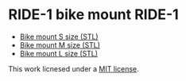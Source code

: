 # RIDE-1 bike mount RIDE-1

- [Bike mount S size (STL)](./ride1_bike_mount_S.stl)
- [Bike mount M size (STL)](./ride1_bike_mount_M.stl)
- [Bike mount L size (STL)](./ride1_bike_mount_L.stl)

This work licnesed under a [MIT license](./LICENSE).
